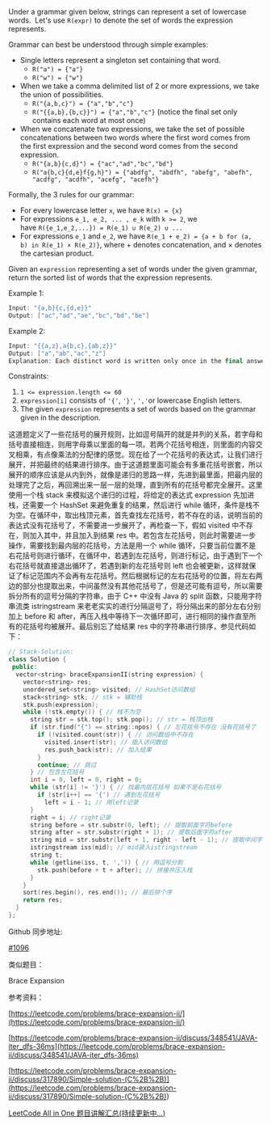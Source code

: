 Under a grammar given below, strings can represent a set of lowercase words.  Let's use `R(expr)` to denote the set of words the expression represents.

Grammar can best be understood through simple examples:

- Single letters represent a singleton set containing that word.
  - `R("a") = {"a"}`
  - `R("w") = {"w"}`
- When we take a comma delimited list of 2 or more expressions, we take the union of possibilities.
  - `R("{a,b,c}") = {"a","b","c"}`
  - `R("{{a,b},{b,c}}") = {"a","b","c"}` (notice the final set only contains each word at most once)
- When we concatenate two expressions, we take the set of possible concatenations between two words where the first word comes from the first expression and the second word comes from the second expression.
  - `R("{a,b}{c,d}") = {"ac","ad","bc","bd"}`
  - `R("a{b,c}{d,e}f{g,h}") = {"abdfg", "abdfh", "abefg", "abefh", "acdfg", "acdfh", "acefg", "acefh"}`

Formally, the 3 rules for our grammar:

- For every lowercase letter `x`, we have `R(x) = {x}`
- For expressions `e_1, e_2, ... , e_k` with `k >= 2`, we have `R({e_1,e_2,...}) = R(e_1) ∪ R(e_2) ∪ ...`
- For expressions `e_1` and `e_2`, we have `R(e_1 + e_2) = {a + b for (a, b) in R(e_1) × R(e_2)}`, where + denotes concatenation, and × denotes the cartesian product.

Given an `expression` representing a set of words under the given grammar, return the sorted list of words that the expression represents.

Example 1:

```cpp
Input: "{a,b}{c,{d,e}}"
Output: ["ac","ad","ae","bc","bd","be"]
```

Example 2:

```cpp
Input: "{{a,z},a{b,c},{ab,z}}"
Output: ["a","ab","ac","z"]
Explanation: Each distinct word is written only once in the final answer.
```

Constraints:

1. `1 <= expression.length <= 60`
1. `expression[i]` consists of `'{'`, `'}'`, `','`or lowercase English letters.
1. The given `expression` represents a set of words based on the grammar given in the description.

这道题定义了一些花括号的展开规则，比如逗号隔开的就是并列的关系，若字母和括号直接相连，则用字母乘以里面的每一项。若两个花括号相连，则里面的内容交叉相乘，有点像乘法的分配律的感觉。现在给了一个花括号的表达式，让我们进行展开，并把最终的结果进行排序。由于这道题里面可能会有多重花括号嵌套，所以展开的顺序应该是从内到外，就像是递归的思路一样，先进到最里面，把最内层的处理完了之后，再回溯出来一层一层的处理，直到所有的花括号都完全展开。这里使用一个栈 stack 来模拟这个递归的过程，将给定的表达式 expression 先加进栈，还需要一个 HashSet 来避免重复的结果，然后进行 while 循环，条件是栈不为空。在循环中，取出栈顶元素，首先查找左花括号，若不存在的话，说明当前的表达式没有花括号了，不需要进一步展开了，再检查一下，假如 visited 中不存在，则加入其中，并且加入到结果 res 中。若包含左花括号，则此时需要进一步操作，需要找到最内层的花括号，方法是用一个 while 循环，只要当前位置不是右花括号则进行循环，在循环中，若遇到左花括号，则进行标记，由于遇到下一个右花括号就直接退出循环了，若遇到新的左花括号则 left 也会被更新，这样就保证了标记范围内不会再有左花括号。然后根据标记的左右花括号的位置，将左右两边的部分也提取出来，中间虽然没有其他花括号了，但是还可能有逗号，所以需要拆分所有的逗号分隔的字符串，由于 C++ 中没有 Java 的 split 函数，只能用字符串流类 istringstream 来老老实实的进行分隔逗号了，将分隔出来的部分左右分别加上 before 和 after，再压入栈中等待下一次循环即可，进行相同的操作直至所有的花括号均被展开。最后别忘了给结果 res 中的字符串进行排序，参见代码如下：

```cpp
// Stack-Solution:
class Solution {
 public:
  vector<string> braceExpansionII(string expression) {
    vector<string> res;
    unordered_set<string> visited; // HashSet访问数组
    stack<string> stk; // stk = 辅助栈
    stk.push(expression);
    while (!stk.empty()) { // 栈不为空
      string str = stk.top(); stk.pop(); // str = 栈顶出栈
      if (str.find("{") == string::npos) { // 左花括号不存在 没有花括号了
        if (!visited.count(str)) { // 访问数组中不存在
          visited.insert(str); // 插入访问数组
          res.push_back(str); // 加入结果
        }
        continue; // 跳过
      } // 包含左花括号
      int i = 0, left = 0, right = 0;
      while (str[i] != '}') { // 找最内层花括号 如果不是右花括号
        if (str[i++] == '{') // 遇到左花括号
          left = i - 1; // 用left记录
      }
      right = i; // right记录
      string before = str.substr(0, left); // 提取前面字符before
      string after = str.substr(right + 1); // 提取后面字符after
      string mid = str.substr(left + 1, right - left - 1); // 提取中间字符mid
      istringstream iss(mid); // mid装入istringstream
      string t;
      while (getline(iss, t, ',')) { // 用逗号分割
        stk.push(before + t + after); // 拼接并压入栈
      }
    }
    sort(res.begin(), res.end()); // 最后排个序
    return res;
  }
};
```

Github 同步地址:

[#1096](https://github.com/grandyang/leetcode/issues/1096)

类似题目：

Brace Expansion

参考资料：

[https://leetcode.com/problems/brace-expansion-ii/](https://leetcode.com/problems/brace-expansion-ii/)

[https://leetcode.com/problems/brace-expansion-ii/discuss/348541/JAVA-iter_dfs-36ms](https://leetcode.com/problems/brace-expansion-ii/discuss/348541/JAVA-iter_dfs-36ms)

[](<https://leetcode.com/problems/brace-expansion-ii/discuss/317890/Simple-solution-(C%2B%2B)>)[https://leetcode.com/problems/brace-expansion-ii/discuss/317890/Simple-solution-(C%2B%2B)](<https://leetcode.com/problems/brace-expansion-ii/discuss/317890/Simple-solution-(C%2B%2B)>)

[LeetCode All in One 题目讲解汇总(持续更新中...)](https://www.cnblogs.com/grandyang/p/4606334.html)
